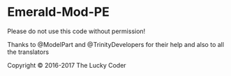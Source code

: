 # Emerald-Mod-PE

Please do not use this code without permission!

Thanks to @ModelPart and @TrinityDevelopers for their help and also to all the translators

Copyright © 2016-2017 The Lucky Coder

